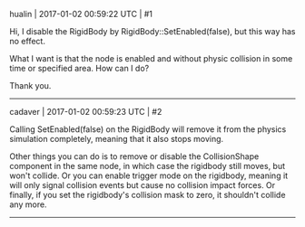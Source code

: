 hualin | 2017-01-02 00:59:22 UTC | #1

Hi,
I disable the RigidBody  by RigidBody::SetEnabled(false), but this way has no effect.

What I want is that the node is enabled and without physic collision in some time or specified area. How can I do?

Thank you.

-------------------------

cadaver | 2017-01-02 00:59:23 UTC | #2

Calling SetEnabled(false) on the RigidBody will remove it from the physics simulation completely, meaning that it also stops moving.

Other things you can do is to remove or disable the CollisionShape component in the same node, in which case the rigidbody still moves, but won't collide. Or you can enable trigger mode on the rigidbody, meaning it will only signal collision events but cause no collision impact forces. Or finally, if you set the rigidbody's collision mask to zero, it shouldn't collide any more.

-------------------------

